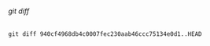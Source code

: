 ###### git diff

    git diff 940cf4968db4c0007fec230aab46ccc75134e0d1..HEAD

<img data-src="pic/diff.png">
